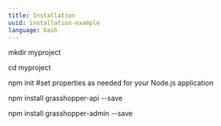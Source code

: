 ```yaml
---
title: Installation
uuid: installation-example
language: bash
---
```


mkdir myproject

cd myproject

npm init #set properties as needed for your Node.js application

npm install grasshopper-api --save

npm install grasshopper-admin --save